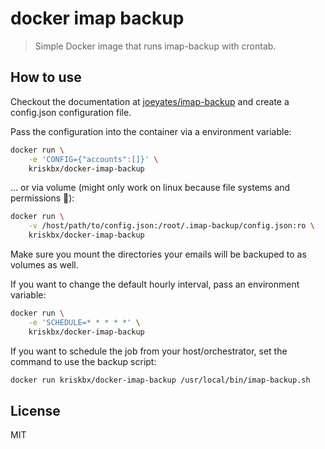 # docker imap backup 

> Simple Docker image that runs imap-backup with crontab.

## How to use

Checkout the documentation at [joeyates/imap-backup](https://github.com/joeyates/imap-backup#configuration-file) and create a config.json configuration file.

Pass the configuration into the container via a environment variable:

```bash
docker run \
    -e 'CONFIG={"accounts":[]}' \
    kriskbx/docker-imap-backup
```

… or via volume (might only work on linux because file systems and permissions 🤷):

```bash
docker run \
    -v /host/path/to/config.json:/root/.imap-backup/config.json:ro \
    kriskbx/docker-imap-backup
```

Make sure you mount the directories your emails will be backuped to as volumes as well.

If you want to change the default hourly interval, pass an environment variable:

```bash
docker run \
    -e 'SCHEDULE=* * * * *' \
    kriskbx/docker-imap-backup
```

If you want to schedule the job from your host/orchestrator, set the command to use the backup script:

```bash
docker run kriskbx/docker-imap-backup /usr/local/bin/imap-backup.sh
```

## License

MIT
